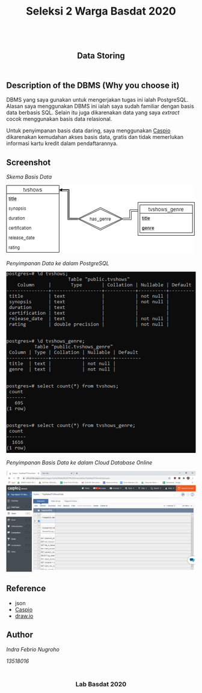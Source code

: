 <h1 align="center">
  <br>
  Seleksi 2 Warga Basdat 2020
  <br>
  <br>
</h1>

<h2 align="center">
  <br>
  Data Storing
  <br>
  <br>
</h2>

## Description of the DBMS (Why you choose it)

DBMS yang saya gunakan untuk mengerjakan tugas ini ialah PostgreSQL. Alasan saya menggunakan DBMS ini ialah saya sudah familiar dengan basis data berbasis SQL. Selain itu juga dikarenakan data yang saya _extract_ cocok menggunakan basis data relasional.

Untuk penyimpanan basis data daring, saya menggunakan [Caspio](caspio.com) dikarenakan kemudahan akses basis data, gratis dan tidak memerlukan informasi kartu kredit dalam pendaftarannya.

## Screenshot

*Skema Basis Data*

![alt text](screenshots/ss3.png)

*Penyimpanan Data ke dalam PostgreSQL*

![alt text](screenshots/ss1.png)

*Penyimpanan Basis Data ke dalam Cloud Database Online*

![alt text](screenshots/ss2.png)

## Reference

* json
* [Caspio](caspio.com)
* [draw.io](draw.io)

## Author

*Indra Febrio Nugroho*

*13518016*


<h3 align="center">
  <br>
  Lab Basdat 2020
  <br>
  <br>
</h3>
